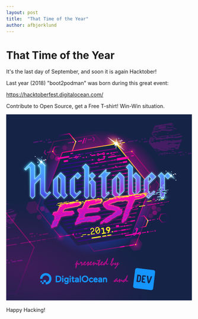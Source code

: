 ```yaml
---
layout: post
title:  "That Time of the Year"
author: afbjorklund
---
```


# That Time of the Year

It's the last day of September, and soon it is again Hacktober!

Last year (2018) "boot2podman" was born during this great event:

<https://hacktoberfest.digitalocean.com/>

Contribute to Open Source, get a Free T-shirt! Win-Win situation.

<img alt="Hacktoberfest 2019" src="/assets/hacktoberfest.png" />

Happy Hacking!